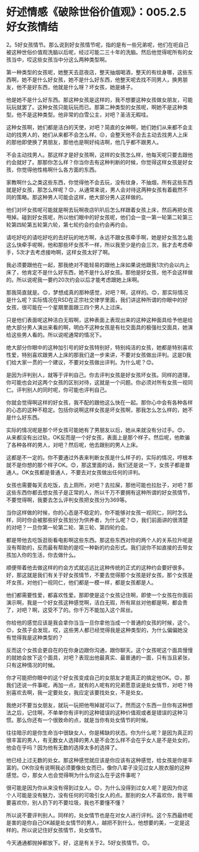 # 好述情感《破除世俗价值观》：005.2.5好女孩情结

2。5好女孩情节。那么说到好女孩情节呢，指的是有一些兄弟呢，他们在呃自己被这种世俗价值观洗脑以后呢，经过可能二三十年的洗脑。然后他觉得呢所有的女孩当中，哎这些女孩当中分这么两种类型啊。

第一种类型的女孩呢，她整天去逛夜店，整天抽烟喝酒，整天的有纹身哪，这些东西啊，她不是什么好女孩，她不是什么好东西，他整天呢去找不同男人，换男朋友，他不是好东西，他就是什么呀？坏女孩，她是婊子。

他是她不是什么好东西。那这种女孩是这样的，我不想要这种女孩做女朋友，可能玩玩就罢了。这种女孩只能玩玩而已。那第二种类型的女孩呢，啊她不是这种类型。他不是这种类型。他非常的白雪公主，对吧？圣洁无暇哇。

这种女孩啊，她们都是洁白的天使，对吧？简直的女神啊，她们她们从来都不会主动的找男人的，她们从来都不会怎么样。😔，会整天他不会去主动去找男人上床的那他即使换了男朋友，那他也是啊好纯洁啊，他几乎都不跟男人。

不会主动找男人。那这样才是好女孩啊，这样的女孩怎么样，他每天呢只要去跟他约会就好了。那那你怎么样？你当你去有这种判断的时候，你觉得这样女孩是好女孩，你觉得他性格啊什么各方面的东西。

家教啊什么之类这些东西，你觉得他不会去玩，没有纹身，不抽烟，所有这些东西就是好女孩，那怎么样呢？😊，从通常来说，男人会对待这两种女孩有着截然不同的策略。那这种男人可能会这样，绝大部分男人这样做的。

他们对坏女孩呢可能就是啊去玩啊夜店叭叭后怎么样跟着女孩上床，然后再把女孩甩掉。碰到好女孩呢，所以他们眼中的好女孩呢，他们会一变一第一轮第二轮第三轮第四轮第五轮第六轮，第七轮约会约会约会再约会。

请吃好吃的请吃好吃的去好玩的地方啊，永远不跟女孩牵手啊，她是好女孩怎么能这么快牵手呢啊，他和那些坏女孩不一样，所以我至少是约会三次，我才去考虑牵手，5次才去考虑接吻啊，这样女孩太好了啊。

我必须要跟他在一起，那我绝对不能轻易的跟他上床如果说他跟我1次约会以内上床了，他肯定不是什么好东西，她不是什么好女孩。那他是好女孩，他不会这样做的。所以说呢我一要约20次约会以后才能考虑跟她上床啊。

那我简直就是。😊，梦想成真的那种感觉，对吧？啊，这样的。😊，那实际情况是什么呢？实际情况在RSD在正宗社交律学里面，我们讲这种所谓的你眼中的好女孩，很可能在一个星期里面跟三四个男人上过床。

只是他们表面呢这种洁白无瑕啊，这种表面上表现出来的这种这种面具给予他是给绝大部分男人演出来看的啊，明白不这种女孩是有社交面具的极强社交面具，她演给这些男人看的。所以说呢通常的情况下。

绝大部分你眼中的这种加引号的好女孩特别好，特别纯洁的女孩，她都是特别喜欢性爱，特别喜欢跟男人上床的那我们退一步来讲，不要对女孩做出评判。这是D我们给大家一贯的一个建议，不要对女孩做出评判。为什么呢？😊。

是因为评判别人，就等于评判自己。你去评判女孩是好女孩坏女孩。同样的道理，你可能也会对这两个女孩的区别对待，这就是一个问题。你必须对所有女孩一视同仁。评判别人的同时呢，你可能也评判自己。

你就会觉得啊这样的好女孩，我不配的跟他这么快在一起。那你心中会有各种各样的心态的这种不稳定。包括你说啊这样女孩是坏女孩啊，那我怎么怎么样的，她不是什么好东西。

实际的情况呢是那个坏女孩可能她有了男朋友以后，她从来就没有分过手。😊，从来都没有出过轨，OK反而是一个好女孩，表面上是那个样子。然后呢，他欺骗了各种各样的男人，对吧？然后呢，他去跟别的男人上床。

这都是不一定的。你不要通过外表来判断女孩是什么样子的，实际的情况，哼根本就不是你想的那个样子OK。😊，那这里面的话，我们还是说一下，女孩子都是普通人。OK女孩都是普通人，不要去对女孩做出任何的评判。

女孩也需要每天去吃饭，去上厕所，对吧？去拉屎，那他可能也拉肚子，对吧？那这些东西你都去想女孩子是正常的人，所以千万不要拥有这种所谓的好女孩情节，不要觉得啊，我要去怎么评判女孩把女孩分为369等。

当你这样做的时候，你的心态是不稳定的，你不能够对女孩一视同仁，同时怎么样，同时你会被那些好女孩划分为供养者，为什么呢？😊，我们前面讲的很清楚的对吧？一旦你第一轮第二轮、第三轮、第四轮约会。

都是带他去吃饭逛街看电影啊这些东西。那这些东西对你的两个人的关系拉升呢是没有帮助的，反而最有帮助的是哎一种新的约会形式。我们说你不如直接的去带女孩加入你的生活，你去做什么。

顺便带着他去做这样的约会方式就远远比这种传统的正式的这种约会要好很多。好，那这就是我们有关于好女孩情节，不要去觉得那个女孩是好女孩，那个女孩是坏女孩，对他们一视同仁，他们都是一模一样，都是女孩都是人。

他们都需要性爱，都喜欢性爱。那即使是这个女孩记住啊，即使一个女孩在你面前演示啊，我是一个好女孩这种感觉啊，洁白无瑕，所有屌丝对他都是啊，都会贵了，对吧？啊，这受不了的。你千万不能加入这个屌丝。

你给他的感觉应该是我会拿你当当一旦你拿他当成一个普通的女孩的时候，这个。😊，女孩子会发现，哎，这些男人都已经觉得我是这种类型的，为什么偏偏她没有觉得我是这种类型的？

反而这个女孩会更自在的在你身边跟你沟通，跟你聊天。这个女孩呢这个面具慢慢的就她会放下这个面具，对吧？表现出他最真实、最普通的一面，只有当且紧张，只有这种情况的时候。

你才可能把你眼中的这个好女孩变成自己的女朋友才能真正的搞定他OK。😊，那我们还说一件事呢，再加一点，就有的人呢有的兄弟愿意说是处女情节，对吧？特别喜欢去啊，我一定要处女，我应定该要找处女，不是处女。

我绝对不要当女朋友，就玩一玩把他甩掉就可以了。然而这个东西一旦你有这种想法之后，记住啊，不单单你有评判的这种错误的这种价值观或者是错误的这种习惯。那么你还有一个很致命的点，就是当你有处女情节的时候。

往往暗示的是你生命当中很缺女人，你是稀缺的状态。你为什么呢？是因为真正的很丰富的男人，有无数女人选择的男人是不会怎么样不会在乎女人是不是处女的，他会在乎吗？因为他有无数的选择太多的选择了。

他已经上过无数的处女。那这种感觉就应该是你应该有这种感觉，给女孩是你是丰富的。OK你没有说啊我必须要像处女而已，像你八辈子没见过女人脱衣服的这种感觉。😊，那女人也会觉得啊为什么你这么在乎这件事呢？

很可能是因为你从来没有得到过女人。😊，为什么没得到过女人呢？是因为你这个人可能是没有魅力，没有任何的可吸引女人的点。那别的女人不喜欢你，我干嘛要喜欢你，别人扔下的不要垃圾，我也不要懂不懂？

所以说不要评判别人。同样的，处女情节也是在对女人进行评判。这个东西最终呢是害的是你自己OK越是处女情节的男人，越把不到什么，他想要的美，一定是这样的。所以说记住好女孩情节，处女情节。

今天通通都抛掉都放下。好，这是有关于2。5好女孩情节。😊。